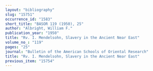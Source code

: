 ```yaml
---
layout: "bibliography"
slug: "15751"
occurrence_id: "1583"
short_title: "BASOR 119 (1950), 25"
author: "Albright, William F."
publication_year: "1950"
title: "Rv. I. Mendelsohn, Slavery in the Ancient Near East"
volume_no_: "119"
pages: "25"
journal: "Bulletin of the American Schools of Oriental Research"
title: "Rv. I. Mendelsohn, Slavery in the Ancient Near East"
previous_item: "15754"
---
```

